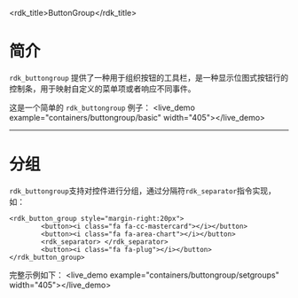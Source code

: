 <rdk_title>ButtonGroup</rdk_title>

# 简介 #

`rdk_buttongroup` 提供了一种用于组织按钮的工具栏，是一种显示位图式按钮行的控制条，用于映射自定义的菜单项或者响应不同事件。

这是一个简单的 `rdk_buttongroup` 例子：
<live_demo example="containers/buttongroup/basic" width="405"></live_demo>

---

# 分组 #
`rdk_buttongroup`支持对控件进行分组，通过分隔符`rdk_separator`指令实现，如：

	<rdk_button_group style="margin-right:20px">
			<button><i class="fa fa-cc-mastercard"></i></button>
			<button><i class="fa fa-area-chart"></i></button>
			<rdk_separator> </rdk_separator>
			<button><i class="fa fa-plug"></i></button>
	</rdk_button_group>

完整示例如下：
<live_demo example="containers/buttongroup/setgroups" width="405"></live_demo>





